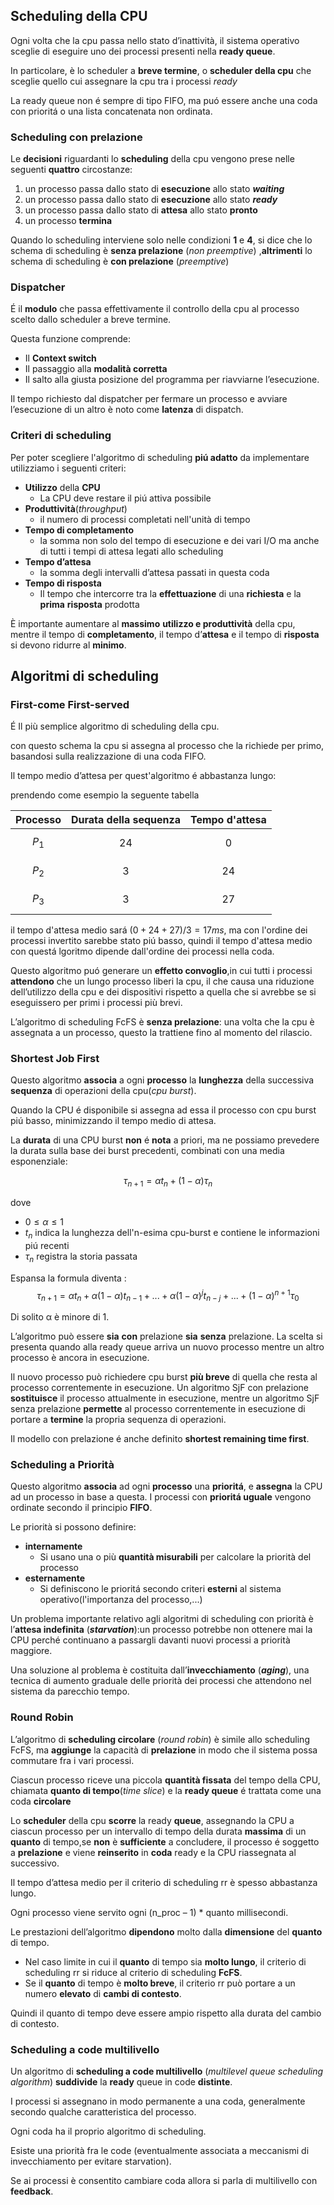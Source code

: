 ## Scheduling della CPU
Ogni volta che la cpu passa nello stato d’inattività, il sistema operativo sceglie di eseguire uno dei processi presenti nella **ready queue**.

In particolare, è lo scheduler a **breve termine**, o **scheduler della cpu** che sceglie quello cui assegnare la cpu tra i processi *ready*

La ready queue non é sempre di tipo FIFO, ma puó essere anche una coda con prioritá o una lista concatenata non ordinata.

### Scheduling con prelazione

Le **decisioni** riguardanti lo **scheduling** della cpu vengono prese nelle seguenti **quattro** circostanze:
1. un processo passa dallo stato di **esecuzione** allo stato ***waiting***
2. un processo passa dallo stato di **esecuzione** allo stato ***ready***
3. un processo passa dallo stato di **attesa** allo stato **pronto**
4. un processo **termina**

Quando lo scheduling interviene solo nelle condizioni **1** e **4**, si dice che lo schema di scheduling è **senza prelazione** (*non preemptive*) ,**altrimenti** lo schema di scheduling è **con prelazione** (*preemptive*)

### Dispatcher
 É il **modulo** che passa effettivamente il controllo della cpu al processo scelto dallo scheduler a breve termine. 
 
 Questa funzione comprende: 
 - Il **Context switch**
 - Il passaggio alla **modalità corretta**
 - Il salto alla giusta posizione del programma per riavviarne l’esecuzione. 

Il tempo richiesto dal dispatcher per fermare un processo e avviare l’esecuzione di un altro è noto come **latenza** di dispatch.

### Criteri di scheduling
Per poter scegliere l'algoritmo di scheduling **piú adatto** da implementare utilizziamo i seguenti criteri:
- **Utilizzo** della **CPU**
	- La CPU deve restare il piú attiva possibile
- **Produttività**(*throughput*)
	- il numero di processi completati nell'unità di tempo
- **Tempo di completamento**
	- la somma non solo del tempo di esecuzione e dei vari I/O ma anche di tutti i tempi di attesa legati allo scheduling
- **Tempo d’attesa**
	- la somma degli intervalli d’attesa passati in questa coda
- **Tempo di risposta**
	- Il tempo che intercorre tra la **effettuazione** di una **richiesta** e la **prima** **risposta** prodotta

È importante aumentare al **massimo** **utilizzo e produttività** della cpu, mentre il tempo di **completamento**, il tempo d’**attesa** e il tempo di **risposta** si devono ridurre al **minimo**.

## Algoritmi di scheduling 
### First-come First-served
É Il più semplice algoritmo di scheduling della cpu.

con questo schema la cpu si assegna al processo che la richiede per primo, basandosi sulla realizzazione di una coda FIFO.

Il tempo medio d’attesa per quest'algoritmo é abbastanza lungo:

prendendo come esempio la seguente tabella

Processo | Durata della sequenza| Tempo d'attesa
--|--|--|
$$P_1$$|$$24$$|$$0$$
$$P_2$$|$$3$$|$$24$$
$$P_3$$|$$3$$|$$27$$

il tempo d'attesa medio sará $(0 + 24 + 27)/3=17ms$, ma con l'ordine dei processi invertito sarebbe stato piú basso, quindi il tempo d'attesa medio con questá lgoritmo dipende dall'ordine dei processi nella coda.

Questo algoritmo puó generare un **effetto convoglio**,in cui tutti i processi **attendono** che un lungo processo liberi la cpu, il che causa una riduzione dell’utilizzo della cpu e dei dispositivi rispetto a quella che si avrebbe se si eseguissero per primi i processi più brevi.

L’algoritmo di scheduling FcFS è **senza prelazione**: una volta che la cpu è assegnata a un processo, questo la trattiene fino al momento del rilascio.

### Shortest Job First
Questo algoritmo **associa** a ogni **processo** la **lunghezza** della successiva **sequenza** di operazioni della cpu(*cpu burst*).

Quando la CPU é disponibile si assegna ad essa il processo con cpu burst piú basso, minimizzando il tempo medio di attesa.

La **durata** di una CPU burst **non** é **nota** a priori, ma ne possiamo prevedere la durata sulla base dei burst precedenti, combinati con una media esponenziale:

$$τ_{n+1}=\alpha t_n+(1-\alpha)τ_n$$

dove 
- $0\le \alpha \le 1$
- $t_n$ indica la lunghezza dell'n-esima cpu-burst e contiene le informazioni piú recenti
- $τ_n$ registra la storia passata

Espansa la formula diventa :
$$τ_{n+1}=\alpha t_n+\alpha(1-\alpha)t_{n-1}+...+\alpha(1-\alpha)^jt_{n-j}+...+(1-\alpha)^{n+1}τ_0$$

Di solito α è minore di 1.

L’algoritmo può essere **sia** **con** prelazione **sia** **senza** prelazione. 
La scelta si presenta quando alla ready queue arriva un nuovo processo mentre un altro processo è ancora in esecuzione. 

Il nuovo processo può richiedere cpu burst **più breve** di quella che resta al processo correntemente in esecuzione. Un algoritmo SjF con prelazione **sostituisce** il processo attualmente in esecuzione, mentre un algoritmo SjF senza prelazione **permette** al processo correntemente in esecuzione di portare a **termine** la propria sequenza di operazioni.

Il modello con prelazione é anche definito **shortest remaining time first**.

### Scheduling a Priorità
Questo algoritmo **associa** ad ogni **processo** una **prioritá**, e **assegna** la CPU ad un processo in base a questa. I processi con **prioritá uguale** vengono ordinate secondo il principio **FIFO**.

Le priorità si possono definire:
- **internamente** 
	- Si usano una o più **quantità misurabili** per calcolare la priorità del processo
- **esternamente**
	- Si definiscono le prioritá secondo criteri **esterni** al sistema operativo(l'importanza del processo,...)

Un problema importante relativo agli algoritmi di scheduling con priorità è l’**attesa indefinita** (***starvation***):un processo potrebbe non ottenere mai la CPU perché continuano a passargli davanti nuovi processi a priorità maggiore.

Una soluzione al problema  è costituita dall’**invecchiamento** (***aging***), una tecnica di aumento graduale delle priorità dei processi che attendono nel sistema da parecchio tempo.

### Round Robin
L’algoritmo di **scheduling circolare** (*round robin*) è simile allo scheduling FcFS, ma **aggiunge** la capacità di **prelazione** in modo che il sistema possa commutare fra i vari processi.

Ciascun processo riceve una piccola **quantità fissata** del tempo della CPU, chiamata **quanto di tempo**(*time slice*) e la **ready queue** é trattata come una coda **circolare**

Lo **scheduler** della cpu **scorre** la ready **queue**, assegnando la CPU a ciascun processo per un intervallo di tempo della durata **massima** di un **quanto** di tempo,se **non** è **sufficiente** a concludere, il processo é soggetto a **prelazione** e viene **reinserito** in **coda** ready e la CPU riassegnata al successivo.

Il tempo d’attesa medio per il criterio di scheduling rr è spesso abbastanza lungo.

Ogni processo viene servito ogni (n_proc – 1) * quanto millisecondi.

Le prestazioni dell’algoritmo **dipendono** molto dalla **dimensione** del **quanto** di tempo. 
- Nel caso limite in cui il **quanto** di tempo sia **molto lungo**, il criterio di scheduling rr si riduce al criterio di scheduling **FcFS**. 
- Se il **quanto** di tempo è **molto breve**, il criterio rr può portare a un numero **elevato** di **cambi di contesto**.

Quindi il quanto di tempo deve essere ampio rispetto alla durata del cambio di contesto.

### Scheduling a code multilivello
Un algoritmo di **scheduling a code multilivello** (*multilevel queue scheduling algorithm*) **suddivide** la **ready** queue in code **distinte**. 

I processi si assegnano in modo permanente a una coda, generalmente secondo qualche caratteristica del processo.

Ogni coda ha il proprio algoritmo di scheduling. 

Esiste una priorità fra le code (eventualmente associata a meccanismi di invecchiamento per evitare starvation).

Se ai processi è consentito cambiare coda allora si parla di multilivello con **feedback**.